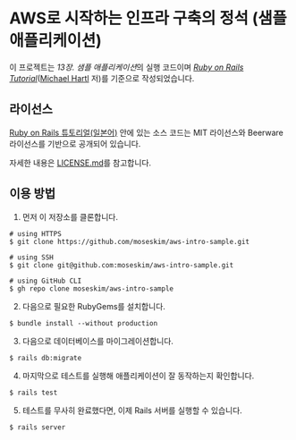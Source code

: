 # AWS로 시작하는 인프라 구축의 정석 (샘플 애플리케이션)

이 프로젝트는 *13장. 샘플 애플리케이션*의 실행 코드이며 [*Ruby on Rails Tutorial*](https://www.learnenough.com/ruby-on-rails-6th-edition-tutorial)([Michael Hartl](http://www.michaelhartl.com/) 저)를 기준으로 작성되었습니다.

## 라이선스

[Ruby on Rails 튜토리얼(일본어)](https://railstutorial.jp/) 안에 있는 소스 코드는 MIT 라이선스와 Beerware 라이선스를 기반으로 공개되어 있습니다.

자세한 내용은 [LICENSE.md](LICENSE.md)를 참고합니다.

## 이용 방법

1. 먼저 이 저장소를 클론합니다.

```
# using HTTPS
$ git clone https://github.com/moseskim/aws-intro-sample.git

# using SSH
$ git clone git@github.com:moseskim/aws-intro-sample.git

# using GitHub CLI
$ gh repo clone moseskim/aws-intro-sample
```

2. 다음으로 필요한 RubyGems를 설치합니다.

```
$ bundle install --without production
```

3. 다음으로 데이터베이스를 마이그레이션합니다.

```
$ rails db:migrate
```

4. 마지막으로 테스트를 실행해 애플리케이션이 잘 동작하는지 확인합니다.

```
$ rails test
```

5. 테스트를 무사히 완료했다면, 이제 Rails 서버를 실행할 수 있습니다.

```
$ rails server
```
